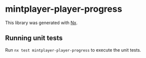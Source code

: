 # mintplayer-player-progress

This library was generated with [Nx](https://nx.dev).

## Running unit tests

Run `nx test mintplayer-player-progress` to execute the unit tests.
